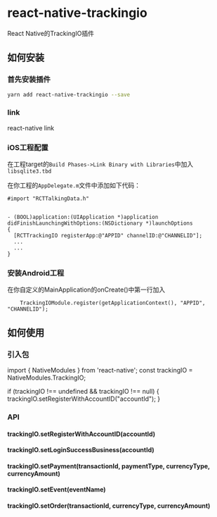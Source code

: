 # react-native-trackingio
React Native的TrackingIO插件
## 如何安装

### 首先安装插件

```bash
yarn add react-native-trackingio --save
```

### link
react-native link

### iOS工程配置

在工程target的`Build Phases->Link Binary with Libraries`中加入 `libsqlite3.tbd`


在你工程的`AppDelegate.m`文件中添加如下代码：

```
#import "RCTTalkingData.h"


- (BOOL)application:(UIApplication *)application didFinishLaunchingWithOptions:(NSDictionary *)launchOptions
{
  [RCTTrackingIO registerApp:@"APPID" channelID:@"CHANNELID"];
  ...
  ...
}

```

### 安装Android工程

在你自定义的MainApplication的onCreate()中第一行加入

```
	TrackingIOModule.register(getApplicationContext(), "APPID", "CHANNELID");
```


## 如何使用

### 引入包

import { NativeModules } from 'react-native';
const trackingIO = NativeModules.TrackingIO;

if (trackingIO !== undefined && trackingIO !== null) {
	trackingIO.setRegisterWithAccountID("accountId");
}

### API

#### trackingIO.setRegisterWithAccountID(accountId)
#### trackingIO.setLoginSuccessBusiness(accountId)
#### trackingIO.setPayment(transactionId, paymentType, currencyType, currencyAmount)
#### trackingIO.setEvent(eventName)
#### trackingIO.setOrder(transactionId, currencyType, currencyAmount)
